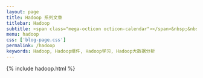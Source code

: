 ```yaml
---
layout: page
title: Hadoop 系列文章
titlebar: Hadoop
subtitle: <span class="mega-octicon octicon-calendar"></span>&nbsp;&nbsp;专题系列： &nbsp;&nbsp; <a href ="http://www.buildupchao.cn/spark.html"><font color="#1A0DAB">Spark</font></a>&nbsp;&nbsp; <a href ="http://www.buildupchao.cn/hadoop.html"><font color="#EB9439">Hadoop</font></a>&nbsp;&nbsp; <a href ="http://www.buildupchao.cn/bigdata.html"><font color="#1E90FF">大数据</font></a>
menu: hadoop
css: ['blog-page.css']
permalink: /hadoop
keywords: Hadoop, Hadoop组件, Hadoop学习, Hadoop大数据分析
---
```


{% include hadoop.html %}

